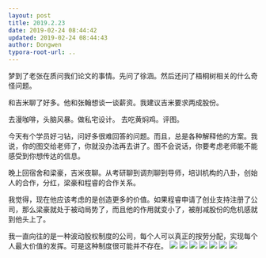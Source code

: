 ```yaml
---
layout: post
title: 2019.2.23
date: 2019-02-24 08:44:42
updated: 2019-02-24 08:44:43
author: Dongwen
typora-root-url: ..
---
```




梦到了老张在质问我们论文的事情。先问了徐涵。然后还问了梧桐树相关的什么奇怪问题。

和吉米聊了好多。他和张翰想谈一谈薪资。我建议吉米要求两成股份。

去漫咖啡，头脑风暴。做私宅设计。
去吃黄焖鸡。评图。

今天有个学员好刁钻，问好多很难回答的问题。而且，总是各种解释他的方案。我说，你的图交给老师了，你就没办法再去讲了。图不会说话，你要考虑老师能不能感受到你想传达的信息。

晚上回宿舍和梁豪，吉米夜聊。从考研聊到调剂聊到导师，培训机构的八卦，创始人的合作，分红，梁豪和程睿的合作关系。

我觉得，现在他应该考虑的是创造更多的价值。如果程睿申请了创业支持注册了公司，那么梁豪就处于被动局势了，而且他的作用就变小了，被削减股份的危机感就到他头上了。

我一直向往的是一种波动股权制度的公司，每个人可以真正的按劳分配，实现每个人最大价值的发挥。可是这种制度很可能并不存在。
       ![](/img/in-post/x58341052.jpg)
![](/img/in-post/x58341055.jpg)
![](/img/in-post/x58341867.jpg)
![](/img/in-post/x58341866.jpg)
![](/img/in-post/x58341053.jpg)
![](/img/in-post/x58341056.jpg)
![](/img/in-post/x58341054.jpg)
